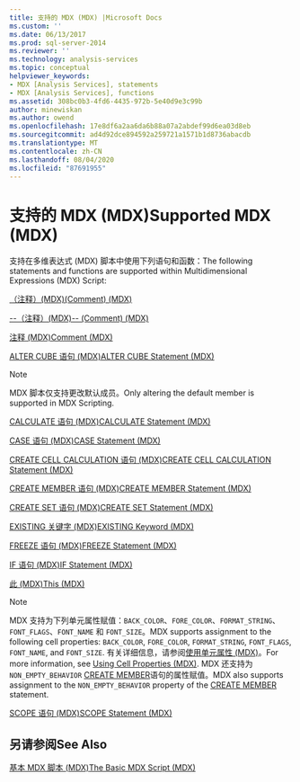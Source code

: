 ```yaml
---
title: 支持的 MDX (MDX) |Microsoft Docs
ms.custom: ''
ms.date: 06/13/2017
ms.prod: sql-server-2014
ms.reviewer: ''
ms.technology: analysis-services
ms.topic: conceptual
helpviewer_keywords:
- MDX [Analysis Services], statements
- MDX [Analysis Services], functions
ms.assetid: 308bc0b3-4fd6-4435-972b-5e40d9e3c99b
author: minewiskan
ms.author: owend
ms.openlocfilehash: 17e8df6a2aa6da6b88a07a2abdef99d6ea03d8eb
ms.sourcegitcommit: ad4d92dce894592a259721a1571b1d8736abacdb
ms.translationtype: MT
ms.contentlocale: zh-CN
ms.lasthandoff: 08/04/2020
ms.locfileid: "87691955"
---
```

# <a name="supported-mdx-mdx"></a><span data-ttu-id="3d968-102">支持的 MDX (MDX)</span><span class="sxs-lookup"><span data-stu-id="3d968-102">Supported MDX (MDX)</span></span>
  <span data-ttu-id="3d968-103">支持在多维表达式 (MDX) 脚本中使用下列语句和函数：</span><span class="sxs-lookup"><span data-stu-id="3d968-103">The following statements and functions are supported within Multidimensional Expressions (MDX) Script:</span></span>  
  
 [<span data-ttu-id="3d968-104">（注释）(MDX)</span><span class="sxs-lookup"><span data-stu-id="3d968-104">&#40;Comment&#41; &#40;MDX&#41;</span></span>](/sql/mdx/comment-mdx)  
  
 [<span data-ttu-id="3d968-105">--（注释）(MDX)</span><span class="sxs-lookup"><span data-stu-id="3d968-105">-- &#40;Comment&#41; &#40;MDX&#41;</span></span>](/sql/mdx/comment-mdx)  
  
 [<span data-ttu-id="3d968-106">注释 (MDX)</span><span class="sxs-lookup"><span data-stu-id="3d968-106">Comment &#40;MDX&#41;</span></span>](/sql/mdx/comment-mdx)  
  
 [<span data-ttu-id="3d968-107">ALTER CUBE 语句 (MDX)</span><span class="sxs-lookup"><span data-stu-id="3d968-107">ALTER CUBE Statement &#40;MDX&#41;</span></span>](/sql/mdx/mdx-data-definition-alter-cube)  
  
> [!NOTE]  
>  <span data-ttu-id="3d968-108">MDX 脚本仅支持更改默认成员。</span><span class="sxs-lookup"><span data-stu-id="3d968-108">Only altering the default member is supported in MDX Scripting.</span></span>  
  
 [<span data-ttu-id="3d968-109">CALCULATE 语句 (MDX)</span><span class="sxs-lookup"><span data-stu-id="3d968-109">CALCULATE Statement &#40;MDX&#41;</span></span>](/sql/mdx/mdx-scripting-calculate)  
  
 [<span data-ttu-id="3d968-110">CASE 语句 (MDX)</span><span class="sxs-lookup"><span data-stu-id="3d968-110">CASE Statement &#40;MDX&#41;</span></span>](/sql/mdx/case-statement-mdx)  
  
 [<span data-ttu-id="3d968-111">CREATE CELL CALCULATION 语句 (MDX)</span><span class="sxs-lookup"><span data-stu-id="3d968-111">CREATE CELL CALCULATION Statement &#40;MDX&#41;</span></span>](/sql/mdx/mdx-data-definition-create-cell-calculation)  
  
 [<span data-ttu-id="3d968-112">CREATE MEMBER 语句 (MDX)</span><span class="sxs-lookup"><span data-stu-id="3d968-112">CREATE MEMBER Statement &#40;MDX&#41;</span></span>](/sql/mdx/mdx-data-definition-create-member)  
  
 [<span data-ttu-id="3d968-113">CREATE SET 语句 (MDX)</span><span class="sxs-lookup"><span data-stu-id="3d968-113">CREATE SET Statement &#40;MDX&#41;</span></span>](/sql/mdx/mdx-data-definition-create-set)  
  
 [<span data-ttu-id="3d968-114">EXISTING 关键字 (MDX)</span><span class="sxs-lookup"><span data-stu-id="3d968-114">EXISTING Keyword &#40;MDX&#41;</span></span>](mdx-query-existing-keyword.md)  
  
 [<span data-ttu-id="3d968-115">FREEZE 语句 (MDX)</span><span class="sxs-lookup"><span data-stu-id="3d968-115">FREEZE Statement &#40;MDX&#41;</span></span>](/sql/mdx/mdx-scripting-freeze)  
  
 [<span data-ttu-id="3d968-116">IF 语句 (MDX)</span><span class="sxs-lookup"><span data-stu-id="3d968-116">IF Statement  &#40;MDX&#41;</span></span>](/sql/mdx/mdx-scripting-if)  
  
 [<span data-ttu-id="3d968-117">此 (MDX)</span><span class="sxs-lookup"><span data-stu-id="3d968-117">This &#40;MDX&#41;</span></span>](/sql/mdx/this-mdx)  
  
> [!NOTE]  
>  <span data-ttu-id="3d968-118">MDX 支持为下列单元属性赋值：`BACK_COLOR`、`FORE_COLOR`、`FORMAT_STRING`、`FONT_FLAGS`、`FONT_NAME` 和 `FONT_SIZE`。</span><span class="sxs-lookup"><span data-stu-id="3d968-118">MDX supports assignment to the following cell properties: `BACK_COLOR`, `FORE_COLOR`, `FORMAT_STRING`, `FONT_FLAGS`, `FONT_NAME`, and `FONT_SIZE`.</span></span> <span data-ttu-id="3d968-119">有关详细信息，请参阅[使用单元属性 (MDX)](mdx-cell-properties-using-cell-properties.md)。</span><span class="sxs-lookup"><span data-stu-id="3d968-119">For more information, see [Using Cell Properties &#40;MDX&#41;](mdx-cell-properties-using-cell-properties.md).</span></span> <span data-ttu-id="3d968-120">MDX 还支持为 `NON_EMPTY_BEHAVIOR` [CREATE MEMBER](/sql/mdx/mdx-data-definition-create-member)语句的属性赋值。</span><span class="sxs-lookup"><span data-stu-id="3d968-120">MDX also supports assignment to the `NON_EMPTY_BEHAVIOR` property of the [CREATE MEMBER](/sql/mdx/mdx-data-definition-create-member) statement.</span></span>  
  
 [<span data-ttu-id="3d968-121">SCOPE 语句 (MDX)</span><span class="sxs-lookup"><span data-stu-id="3d968-121">SCOPE Statement &#40;MDX&#41;</span></span>](/sql/mdx/mdx-scripting-scope)  
  
## <a name="see-also"></a><span data-ttu-id="3d968-122">另请参阅</span><span class="sxs-lookup"><span data-stu-id="3d968-122">See Also</span></span>  
 [<span data-ttu-id="3d968-123">基本 MDX 脚本 (MDX)</span><span class="sxs-lookup"><span data-stu-id="3d968-123">The Basic MDX Script &#40;MDX&#41;</span></span>](the-basic-mdx-script-mdx.md)  
  
  
